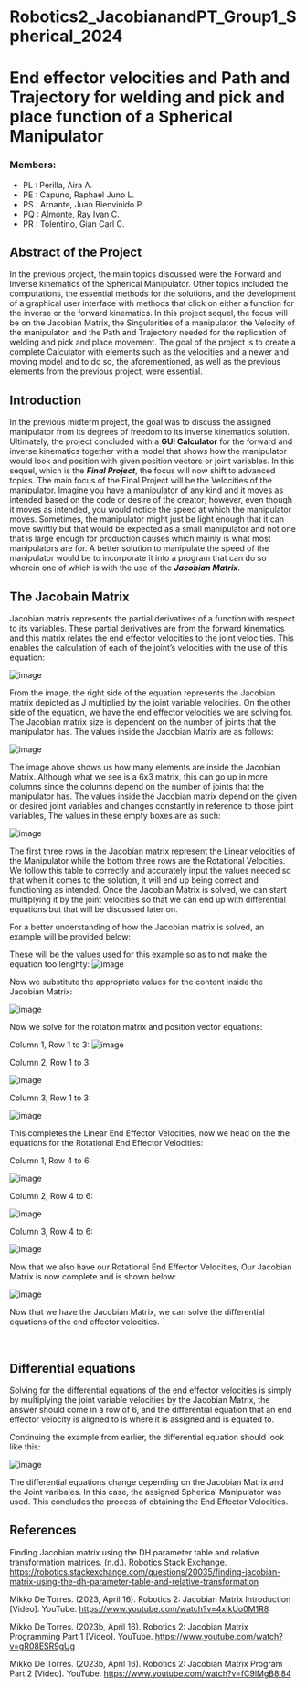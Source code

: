 # Robotics2_JacobianandPT_Group1_Spherical_2024
# End effector velocities and Path and Trajectory for welding and pick and place function of a Spherical Manipulator
### Members:
- PL : Perilla, Aira A.
- PE : Capuno, Raphael Juno L.
- PS : Arnante, Juan Bienvinido P.
- PQ : Almonte, Ray Ivan C.
- PR : Tolentino, Gian Carl C.

##  Abstract of the Project

In the previous project, the main topics discussed were the Forward and Inverse kinematics of the Spherical Manipulator. Other topics included the computations, the essential methods for the solutions, and the development of a graphical user interface with methods that click on either a function for the inverse or the forward kinematics. In this project sequel, the focus will be on the Jacobian Matrix, the Singularities of a manipulator, the Velocity of the manipulator, and the Path and Trajectory needed for the replication of welding and pick and place movement. The goal of the project is to create a complete Calculator with elements such as the velocities and a newer and moving model and to do so, the aforementioned, as well as the previous elements from the previous project, were essential.

## Introduction
In the previous midterm project, the goal was to discuss the assigned manipulator from its degrees of freedom to its inverse kinematics solution. Ultimately, the project concluded with a **GUI Calculator** for the forward and inverse kinematics together with a model that shows how the manipulator would look and position with given position vectors or joint variables. In this sequel, which is the ***Final Project***, the focus will now shift to advanced topics. The main focus of the Final Project will be the Velocities of the manipulator. Imagine you have a manipulator of any kind and it moves as intended based on the code or desire of the creator; however, even though it moves as intended, you would notice the speed at which the manipulator moves. Sometimes, the manipulator might just be light enough that it can move swiftly but that would be expected as a small manipulator and not one that is large enough for production causes which mainly is what most manipulators are for. A better solution to manipulate the speed of the manipulator would be to incorporate it into a program that can do so wherein one of which is with the use of the ***Jacobian Matrix***.


## The Jacobain Matrix

Jacobian matrix represents the partial derivatives of a function with respect to its variables. These partial derivatives are from the forward kinematics and this matrix relates the end effector velocities to the joint velocities. This enables the calculation of each of the joint’s velocities with the use of this equation:



 ![image](https://github.com/Bien21-00590/Robotics2_JacobianandPT_Group1_Spherical_2024/assets/157681561/2b653dbc-9bc8-4010-9827-f9fe01b89e33)

From the image, the right side of the equation represents the Jacobian matrix depicted as J multiplied by the joint variable velocities. On the other side of the equation, we have the end effector velocities we are solving for. The Jacobian matrix size is dependent on the number of joints that the manipulator has. The values inside the Jacobian Matrix are as follows:


![image](https://github.com/Bien21-00590/Robotics2_JacobianandPT_Group1_Spherical_2024/assets/157681561/b0c52c9f-a756-4586-8c8a-32bc88c44495)

 
The image above shows us how many elements are inside the Jacobian Matrix. Although what we see is a 6x3 matrix, this can go up in more columns since the columns depend on the number of joints that the manipulator has. The values inside the Jacobian matrix depend on the given or desired joint variables and changes constantly in reference to those joint variables, The values in these empty boxes are as such:
 
![image](https://github.com/Bien21-00590/Robotics2_JacobianandPT_Group1_Spherical_2024/assets/157681561/7f1da48e-3ea9-45a4-bbae-39b65be2a903)

The first three rows in the Jacobian matrix represent the Linear velocities of the Manipulator while the bottom three rows are the Rotational Velocities. We follow this table to correctly and accurately input the values needed so that when it comes to the solution, it will end up being correct and functioning as intended. Once the Jacobian Matrix is solved, we can start multiplying it by the joint velocities so that we can end up with differential equations but that will be discussed later on.

For a better understanding of how the Jacobian matrix is solved, an example will be provided below: 

These will be the values used for this example so as to not make the equation too lenghty:
![image](https://github.com/Bien21-00590/Robotics2_JacobianandPT_Group1_Spherical_2024/assets/157681561/297de93f-bf09-49fe-8f6d-7dd3f33a40c7)

Now we substitute the appropriate values for the content inside the Jacobian Matrix:

![image](https://github.com/Bien21-00590/Robotics2_JacobianandPT_Group1_Spherical_2024/assets/157681561/8d1778b5-aec4-4437-b31f-ace034203149)

Now we solve for the rotation matrix and position vector equations:


Column 1, Row 1 to 3:
![image](https://github.com/Bien21-00590/Robotics2_JacobianandPT_Group1_Spherical_2024/assets/157681561/39ed2e4e-97f4-4134-8ea0-d41d11d16c9d)

Column 2, Row 1 to 3:

![image](https://github.com/Bien21-00590/Robotics2_JacobianandPT_Group1_Spherical_2024/assets/157681561/7d84b842-7512-4057-84e0-fef8f19c3de9)

Column 3, Row 1 to 3:

![image](https://github.com/Bien21-00590/Robotics2_JacobianandPT_Group1_Spherical_2024/assets/157681561/2c94c130-9f1b-4303-b654-99574223b42f)

This completes the Linear End Effector Velocities, now we head on the the equations for the Rotational End Effector Velocities:

Column 1, Row 4 to 6:

![image](https://github.com/Bien21-00590/Robotics2_JacobianandPT_Group1_Spherical_2024/assets/157681561/00f9251f-942e-48eb-9f93-0de4fec49eb4)

Column 2, Row 4 to 6:

![image](https://github.com/Bien21-00590/Robotics2_JacobianandPT_Group1_Spherical_2024/assets/157681561/e61caca3-7c0b-4d72-8271-aeb5daadfcc6)

Column 3, Row 4 to 6:

![image](https://github.com/Bien21-00590/Robotics2_JacobianandPT_Group1_Spherical_2024/assets/157681561/6ee5e5bf-c355-4c63-8bca-87758a009d4c)

Now that we also have our Rotational End Effector Velocities, Our Jacobian Matrix is now complete and is shown below:

![image](https://github.com/Bien21-00590/Robotics2_JacobianandPT_Group1_Spherical_2024/assets/157681561/8013d6b8-2ab7-494b-99bf-41afda0cf158)

Now that we have the Jacobian Matrix, we can solve the differential equations of the end effector velocities. 

 
## Differential equations 

Solving for the differential equations of the end effector velocities is simply by multiplying the joint variable velocities by the Jacobian Matrix, the answer should come in a row of 6, and the differential equation that an end effector velocity is aligned to is where it is assigned and is equated to. 

Continuing the example from earlier, the differential equation should look like this: 

![image](https://github.com/Bien21-00590/Robotics2_JacobianandPT_Group1_Spherical_2024/assets/157681561/50841bf6-767f-4bff-ba50-b593c7c42c6a)

The differential equations change depending on the Jacobian Matrix and the Joint varibales. In this case, the assigned Spherical Manipulator was used. This concludes the process of obtaining the End Effector Velocities.


## References

Finding Jacobian matrix using the DH parameter table and relative transformation matrices. (n.d.). Robotics Stack Exchange. https://robotics.stackexchange.com/questions/20035/finding-jacobian-matrix-using-the-dh-parameter-table-and-relative-transformation

Mikko De Torres. (2023, April 16). Robotics 2: Jacobian Matrix Introduction [Video]. YouTube. https://www.youtube.com/watch?v=4xIkUo0M1R8

Mikko De Torres. (2023b, April 16). Robotics 2: Jacobian Matrix Programming Part 1 [Video]. YouTube. https://www.youtube.com/watch?v=gR08ESR9gUg

Mikko De Torres. (2023b, April 16). Robotics 2: Jacobian Matrix Program Part 2 [Video]. YouTube. https://www.youtube.com/watch?v=fC9lMgB8l84

